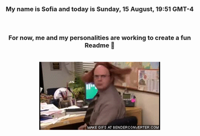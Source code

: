 


<div align="center">
<h3 >My name is Sofia and today is Sunday, 15 August, 19:51 GMT-4</h3><br>
<h3 >For now, me and my personalities are working to create a fun Readme 👋
</h3><br>
<img src='img/dwight.gif' alt='working...'/>
</div>
